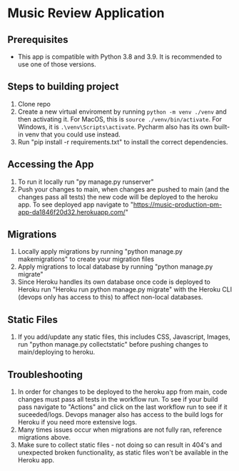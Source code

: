 # Music Review Application

## Prerequisites
- This app is compatible with Python 3.8 and 3.9. It is recommended to use one of those versions.

## Steps to building project
1. Clone repo
2. Create a new virtual enviroment by running `python -m venv ./venv` and then activating it.  For MacOS, this is `source ./venv/bin/activate`.  For Windows, it is `.\venv\Scripts\activate`. Pycharm also has its own built-in venv that you could use instead.
3. Run "pip install -r requirements.txt" to install the correct dependencies.

## Accessing the App
1. To run it locally run "py manage.py runserver"
2. Push your changes to main, when changes are pushed to main (and the changes pass all tests) the new code will be deployed to the heroku app. To see deployed app navigate to "https://music-production-pm-app-da1846f20d32.herokuapp.com/"

## Migrations
1. Locally apply migrations by running "python manage.py makemigrations" to create your migration files
2. Apply migrations to local database by running "python manage.py migrate"
3. Since Heroku handles its own database once code is deployed to Heroku run "Heroku run python manage.py migrate" with the Heroku CLI (devops only has access to this) to affect non-local databases.

## Static Files
1. If you add/update any static files, this includes CSS, Javascript, Images, run "python manage.py collectstatic" before pushing changes to main/deploying to heroku.

## Troubleshooting
1. In order for changes to be deployed to the heroku app from main, code changes must pass all tests in the workflow run. To see if your build pass navigate to "Actions" and click on the last workflow run to see if it suceeded/logs. Devops manager also has access to the build logs for Heroku if you need more extensive logs.
2. Many times issues occur when migrations are not fully ran, reference migrations above.
3. Make sure to collect static files - not doing so can result in 404's and unexpected broken functionality, as static files won't be available in the Heroku app.
